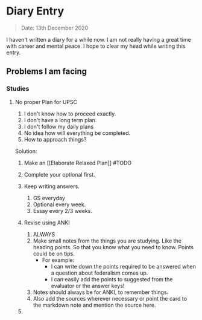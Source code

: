 # Diary Entry
> Date: 13th December 2020

I haven't written a diary for a while now. I am not really having a great time with career and mental peace. I hope to clear my head while writing this entry.

## Problems I am facing
### Studies
1. No proper Plan for UPSC
	1. I don't know how to proceed exactly. 
	2. I don't have a long term plan.
	3. I don't follow my daily plans
	4. No idea how will everything be completed.
	5. How to approach things?

	Solution:
	1. Make an [[Elaborate Relaxed Plan]] #TODO
	3. Complete your optional first.
	4. Keep writing answers.
		1. GS everyday
		2. Optional every week.
		3. Essay every 2/3 weeks.
	5. Revise using ANKI
		1. ALWAYS
		2. Make small notes from the things you are studying. Like the heading points. So that you know what you need to know. Points could be on tips. 
			- For example: 
				- I can write down the points required to be answered when a question about federalism comes up. 
				- I can easily add the points to suggested from the evaluator or the answer keys!
		3. Notes should always be for ANKI, to remember things. 
		4. Also add the sources wherever necessary or point the card to the markdown note and mention the source here.

	5. 
	


